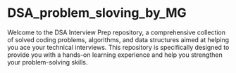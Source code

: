 # DSA_problem_sloving_by_MG
Welcome to the DSA Interview Prep repository, a comprehensive collection of solved coding problems, algorithms, and data structures aimed at helping you ace your technical interviews. This repository is specifically designed to provide you with a hands-on learning experience and help you strengthen your problem-solving skills.
